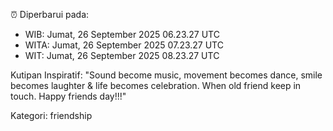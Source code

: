 ⏰ Diperbarui pada:
- WIB: Jumat, 26 September 2025 06.23.27 UTC
- WITA: Jumat, 26 September 2025 07.23.27 UTC
- WIT: Jumat, 26 September 2025 08.23.27 UTC

Kutipan Inspiratif:
"Sound become music, movement becomes dance, smile becomes laughter & life becomes celebration. When old friend keep in touch. Happy friends day!!!"


Kategori: friendship

